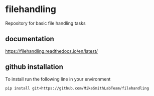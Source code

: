 # filehandling
Repository for basic file handling tasks

## documentation
https://filehandling.readthedocs.io/en/latest/

## github installation
To install run the following line in your environment

    pip install git+https://github.com/MikeSmithLabTeam/filehandling
